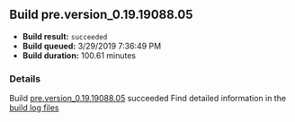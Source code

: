 ## Build pre.version_0.19.19088.05
- **Build result:** `succeeded`
- **Build queued:** 3/29/2019 7:36:49 PM
- **Build duration:** 100.61 minutes
### Details
Build [pre.version_0.19.19088.05](https://winappstudio.visualstudio.com/web/build.aspx?pcguid=a4ef43be-68ce-4195-a619-079b4d9834c2&builduri=vstfs%3a%2f%2f%2fBuild%2fBuild%2f27427) succeeded
Find detailed information in the [build log files](https://uwpctdiags.blob.core.windows.net/buildlogs/pre.version_0.19.19088.05_logs.zip)
